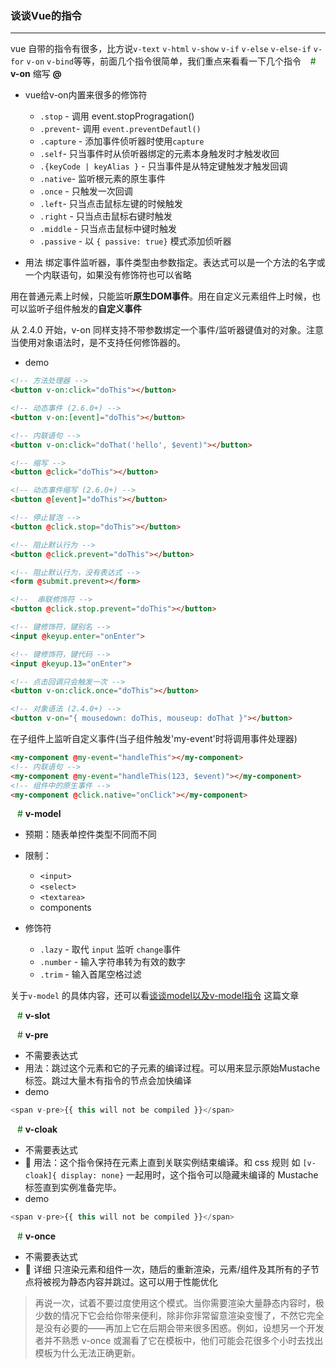 ###  谈谈Vue的指令

---
vue 自带的指令有很多，比方说`v-text` `v-html` `v-show` `v-if` `v-else` `v-else-if` `v-for` `v-on` `v-bind`等等，前面几个指令很简单，我们重点来看看一下几个指令
&ensp;
<font color="#006600">#</font> **v-on** 缩写 **@**

* vue给v-on内置来很多的修饰符
  * `.stop` - 调用 event.stopProgragation()
  * `.prevent`- 调用 `event.preventDefautl()`
  * `.capture` - 添加事件侦听器时使用`capture`
  * `.self`- 只当事件时从侦听器绑定的元素本身触发时才触发收回
  * `.{keyCode | keyAlias }` - 只当事件是从特定键触发才触发回调
  * `.native`- 监听根元素的原生事件
  * `.once` - 只触发一次回调
  * `.left`- 只当点击鼠标左键的时候触发
  * `.right` - 只当点击鼠标右键时触发
  * `.middle` - 只当点击鼠标中键时触发
  * `.passive` - 以 `{ passive: true}` 模式添加侦听器

* 用法
绑定事件监听器，事件类型由参数指定。表达式可以是一个方法的名字或一个内联语句，如果没有修饰符也可以省略

用在普通元素上时候，只能监听**原生DOM事件**。用在自定义元素组件上时候，也可以监听子组件触发的**自定义事件**

从 2.4.0 开始，v-on 同样支持不带参数绑定一个事件/监听器键值对的对象。注意当使用对象语法时，是不支持任何修饰器的。

* demo

```html
<!-- 方法处理器 -->
<button v-on:click="doThis"></button>

<!-- 动态事件 (2.6.0+) -->
<button v-on:[event]="doThis"></button>

<!-- 内联语句 -->
<button v-on:click="doThat('hello', $event)"></button>

<!-- 缩写 -->
<button @click="doThis"></button>

<!-- 动态事件缩写 (2.6.0+) -->
<button @[event]="doThis"></button>

<!-- 停止冒泡 -->
<button @click.stop="doThis"></button>

<!-- 阻止默认行为 -->
<button @click.prevent="doThis"></button>

<!-- 阻止默认行为，没有表达式 -->
<form @submit.prevent></form>

<!--  串联修饰符 -->
<button @click.stop.prevent="doThis"></button>

<!-- 键修饰符，键别名 -->
<input @keyup.enter="onEnter">

<!-- 键修饰符，键代码 -->
<input @keyup.13="onEnter">

<!-- 点击回调只会触发一次 -->
<button v-on:click.once="doThis"></button>

<!-- 对象语法 (2.4.0+) -->
<button v-on="{ mousedown: doThis, mouseup: doThat }"></button>

```
在子组件上监听自定义事件(当子组件触发'my-event'时将调用事件处理器)


```html
<my-component @my-event="handleThis"></my-component>
<!-- 内联语句 -->
<my-component @my-event="handleThis(123, $event)"></my-component>
<!-- 组件中的原生事件 -->
<my-component @click.native="onClick"></my-component>
```


&ensp;
<font color="#006600">#</font> **v-model** 
* 预期：随表单控件类型不同而不同
* 限制：
  * `<input>`
  * `<select>`
  * `<textarea>`
  * components

* 修饰符
  * `.lazy` - 取代 `input` 监听 `change`事件
  * `.number` - 输入字符串转为有效的数字
  * `.trim` - 输入首尾空格过滤

关于`v-model` 的具体内容，还可以看[谈谈model以及v-model指令](./model.md) 这篇文章

&ensp;
<font color="#006600">#</font> **v-slot** 

&ensp;
<font color="#006600">#</font> **v-pre** 
* 不需要表达式
* 用法：跳过这个元素和它的子元素的编译过程。可以用来显示原始Mustache标签。跳过大量木有指令的节点会加快编译
* demo

```js
<span v-pre>{{ this will not be compiled }}</span>
```


&ensp;
<font color="#006600">#</font> **v-cloak** 
* 不需要表达式
* :tada: 用法：这个指令保持在元素上直到关联实例结束编译。和 css 规则 如 `[v-cloak]{ display: none}` 一起用时，这个指令可以隐藏未编译的  Mustache 标签直到实例准备完毕。
* demo

```js
<span v-pre>{{ this will not be compiled }}</span>
```

&ensp;
<font color="#006600">#</font> **v-once** 
* 不需要表达式
* :tada: 详细
只渲染元素和组件一次，随后的重新渲染，元素/组件及其所有的子节点将被视为静态内容并跳过。这可以用于性能优化

> 再说一次，试着不要过度使用这个模式。当你需要渲染大量静态内容时，极少数的情况下它会给你带来便利，除非你非常留意渲染变慢了，不然它完全是没有必要的——再加上它在后期会带来很多困惑。例如，设想另一个开发者并不熟悉 v-once 或漏看了它在模板中，他们可能会花很多个小时去找出模板为什么无法正确更新。
